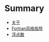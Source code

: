 # Summary

- [关于](./introduction.md)
- [Fortran风格指导](./fortran-style-guide.md)
- [浮点数](./floating-point-numbers.md)
